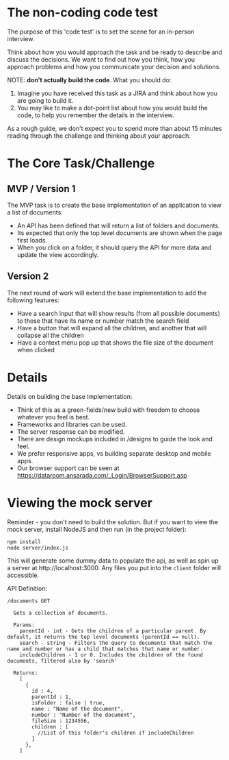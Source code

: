 # The non-coding code test

The purpose of this 'code test' is to set the scene for an in-person interview. 

Think about how you would approach the task and be ready to describe and discuss the decisions. We want to find out how you think, how you approach problems and how you communicate your decision and solutions.

NOTE: **don't actually build the code**. What you should do:

1. Imagine you have received this task as a JIRA and think about how you are going to build it.
2. You may like to make a dot-point list about how you would build the code, to help you remember the details in the interview.

As a rough guide, we don't expect you to spend more than about 15 minutes reading through the challenge and thinking about your approach.

# The Core Task/Challenge

## MVP / Version 1

The MVP task is to create the base implementation of an application to view a list of documents:

  - An API has been defined that will return a list of folders and documents. 
  - Its expected that only the top level documents are shown when the page first loads.
  - When you click on a folder, it should query the API for more data and update the view accordingly.

## Version 2

The next round of work will extend the base implementation to add the following features:

  - Have a search input that will show results (from all possible documents) to those that have its name or number match the search field
  - Have a button that will expand all the children, and another that will collapse all the children
  - Have a context menu pop up that shows the file size of the document when clicked

# Details

Details on building the base implementation:

  - Think of this as a green-fields/new build with freedom to choose whatever you feel is best.
  - Frameworks and libraries can be used.
  - The server response can be modified.
  - There are design mockups included in /designs to guide the look and feel.
  - We prefer responsive apps, vs building separate desktop and mobile apps.
  - Our browser support can be seen at https://dataroom.ansarada.com/_Login/BrowserSupport.asp

# Viewing the mock server

Reminder - you don't need to build the solution. But if you want to view the mock server, install NodeJS and then run (in the project folder):

```
npm install
node server/index.js
```
This will generate some dummy data to populate the api, as well as spin up a server at http://localhost:3000. Any files you put into the `client` folder will accessible.

API Definition:
```
/documents GET

  Gets a collection of documents.

  Params:
    parentId - int - Gets the children of a particular parent. By default, it returns the top level documents (parentId == null).
    search - string - Filters the query to documents that match the name and number or has a child that matches that name or number.
    includeChildren - 1 or 0. Includes the children of the found documents, filtered also by 'search'

  Returns:
    [
      {
        id : 4,
        parentId : 1,
        isFolder : false | true,
        name : "Name of the document",
        number : "Number of the document",
        fileSize : 1234556,
        children : [
          //List of this folder's children if includeChildren
        ]
      },
    ]
```